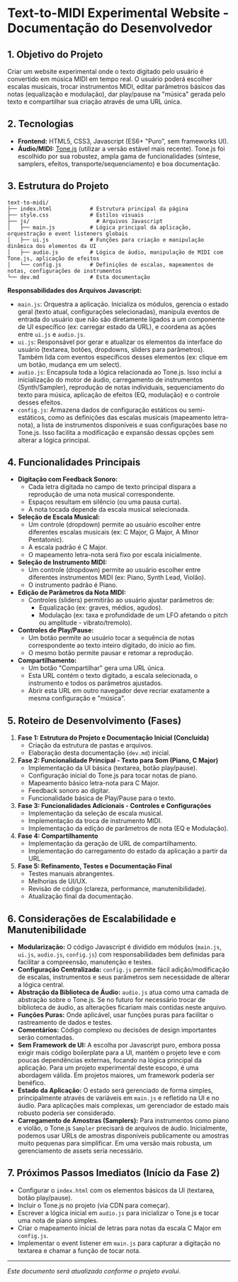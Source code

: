 # Text-to-MIDI Experimental Website - Documentação do Desenvolvedor

## 1. Objetivo do Projeto

Criar um website experimental onde o texto digitado pelo usuário é convertido em música MIDI em tempo real. O usuário poderá escolher escalas musicais, trocar instrumentos MIDI, editar parâmetros básicos das notas (equalização e modulação), dar play/pause na "música" gerada pelo texto e compartilhar sua criação através de uma URL única.

## 2. Tecnologias

*   **Frontend:** HTML5, CSS3, Javascript (ES6+ "Puro", sem frameworks UI).
*   **Áudio/MIDI:** [Tone.js](https://tonejs.github.io/) (utilizar a versão estável mais recente). Tone.js foi escolhido por sua robustez, ampla gama de funcionalidades (síntese, samplers, efeitos, transporte/sequenciamento) e boa documentação.

## 3. Estrutura do Projeto

```
text-to-midi/
├── index.html            # Estrutura principal da página
├── style.css             # Estilos visuais
├── js/                     # Arquivos Javascript
│   ├── main.js           # Lógica principal da aplicação, orquestração e event listeners globais
│   ├── ui.js             # Funções para criação e manipulação dinâmica dos elementos da UI
│   ├── audio.js          # Lógica de áudio, manipulação de MIDI com Tone.js, aplicação de efeitos
│   └── config.js         # Definições de escalas, mapeamentos de notas, configurações de instrumentos
└── dev.md                # Esta documentação
```

**Responsabilidades dos Arquivos Javascript:**

*   `main.js`: Orquestra a aplicação. Inicializa os módulos, gerencia o estado geral (texto atual, configurações selecionadas), manipula eventos de entrada do usuário que não são diretamente ligados a um componente de UI específico (ex: carregar estado da URL), e coordena as ações entre `ui.js` e `audio.js`.
*   `ui.js`: Responsável por gerar e atualizar os elementos da interface do usuário (textarea, botões, dropdowns, sliders para parâmetros). Também lida com eventos específicos desses elementos (ex: clique em um botão, mudança em um select).
*   `audio.js`: Encapsula toda a lógica relacionada ao Tone.js. Isso inclui a inicialização do motor de áudio, carregamento de instrumentos (Synth/Sampler), reprodução de notas individuais, sequenciamento do texto para música, aplicação de efeitos (EQ, modulação) e o controle desses efeitos.
*   `config.js`: Armazena dados de configuração estáticos ou semi-estáticos, como as definições das escalas musicais (mapeamento letra-nota), a lista de instrumentos disponíveis e suas configurações base no Tone.js. Isso facilita a modificação e expansão dessas opções sem alterar a lógica principal.

## 4. Funcionalidades Principais

*   **Digitação com Feedback Sonoro:**
    *   Cada letra digitada no campo de texto principal dispara a reprodução de uma nota musical correspondente.
    *   Espaços resultam em silêncio (ou uma pausa curta).
    *   A nota tocada depende da escala musical selecionada.
*   **Seleção de Escala Musical:**
    *   Um controle (dropdown) permite ao usuário escolher entre diferentes escalas musicais (ex: C Major, G Major, A Minor Pentatonic).
    *   A escala padrão é C Major.
    *   O mapeamento letra-nota será fixo por escala inicialmente.
*   **Seleção de Instrumento MIDI:**
    *   Um controle (dropdown) permite ao usuário escolher entre diferentes instrumentos MIDI (ex: Piano, Synth Lead, Violão).
    *   O instrumento padrão é Piano.
*   **Edição de Parâmetros da Nota MIDI:**
    *   Controles (sliders) permitirão ao usuário ajustar parâmetros de:
        *   Equalização (ex: graves, médios, agudos).
        *   Modulação (ex: taxa e profundidade de um LFO afetando o pitch ou amplitude - vibrato/tremolo).
*   **Controles de Play/Pause:**
    *   Um botão permite ao usuário tocar a sequência de notas correspondente ao texto inteiro digitado, do início ao fim.
    *   O mesmo botão permite pausar e retomar a reprodução.
*   **Compartilhamento:**
    *   Um botão "Compartilhar" gera uma URL única.
    *   Esta URL contém o texto digitado, a escala selecionada, o instrumento e todos os parâmetros ajustados.
    *   Abrir esta URL em outro navegador deve recriar exatamente a mesma configuração e "música".

## 5. Roteiro de Desenvolvimento (Fases)

1.  **Fase 1: Estrutura do Projeto e Documentação Inicial (Concluída)**
    *   Criação da estrutura de pastas e arquivos.
    *   Elaboração desta documentação (`dev.md`) inicial.
2.  **Fase 2: Funcionalidade Principal - Texto para Som (Piano, C Major)**
    *   Implementação da UI básica (textarea, botão play/pause).
    *   Configuração inicial do Tone.js para tocar notas de piano.
    *   Mapeamento básico letra-nota para C Major.
    *   Feedback sonoro ao digitar.
    *   Funcionalidade básica de Play/Pause para o texto.
3.  **Fase 3: Funcionalidades Adicionais - Controles e Configurações**
    *   Implementação da seleção de escala musical.
    *   Implementação da troca de instrumento MIDI.
    *   Implementação da edição de parâmetros de nota (EQ e Modulação).
4.  **Fase 4: Compartilhamento**
    *   Implementação da geração de URL de compartilhamento.
    *   Implementação do carregamento do estado da aplicação a partir da URL.
5.  **Fase 5: Refinamento, Testes e Documentação Final**
    *   Testes manuais abrangentes.
    *   Melhorias de UI/UX.
    *   Revisão de código (clareza, performance, manutenibilidade).
    *   Atualização final da documentação.

## 6. Considerações de Escalabilidade e Manutenibilidade

*   **Modularização:** O código Javascript é dividido em módulos (`main.js`, `ui.js`, `audio.js`, `config.js`) com responsabilidades bem definidas para facilitar a compreensão, manutenção e testes.
*   **Configuração Centralizada:** `config.js` permite fácil adição/modificação de escalas, instrumentos e seus parâmetros sem necessidade de alterar a lógica central.
*   **Abstração da Biblioteca de Áudio:** `audio.js` atua como uma camada de abstração sobre o Tone.js. Se no futuro for necessário trocar de biblioteca de áudio, as alterações ficariam mais contidas neste arquivo.
*   **Funções Puras:** Onde aplicável, usar funções puras para facilitar o rastreamento de dados e testes.
*   **Comentários:** Código complexo ou decisões de design importantes serão comentadas.
*   **Sem Framework de UI:** A escolha por Javascript puro, embora possa exigir mais código boilerplate para a UI, mantém o projeto leve e com poucas dependências externas, focando na lógica principal da aplicação. Para um projeto experimental deste escopo, é uma abordagem válida. Em projetos maiores, um framework poderia ser benéfico.
*   **Estado da Aplicação:** O estado será gerenciado de forma simples, principalmente através de variáveis em `main.js` e refletido na UI e no áudio. Para aplicações mais complexas, um gerenciador de estado mais robusto poderia ser considerado.
*   **Carregamento de Amostras (Samplers):** Para instrumentos como piano e violão, o Tone.js `Sampler` precisará de arquivos de áudio. Inicialmente, podemos usar URLs de amostras disponíveis publicamente ou amostras muito pequenas para simplificar. Em uma versão mais robusta, um gerenciamento de assets seria necessário.

## 7. Próximos Passos Imediatos (Início da Fase 2)

*   Configurar o `index.html` com os elementos básicos da UI (textarea, botão play/pause).
*   Incluir o Tone.js no projeto (via CDN para começar).
*   Escrever a lógica inicial em `audio.js` para inicializar o Tone.js e tocar uma nota de piano simples.
*   Criar o mapeamento inicial de letras para notas da escala C Major em `config.js`.
*   Implementar o event listener em `main.js` para capturar a digitação no textarea e chamar a função de tocar nota.

---
*Este documento será atualizado conforme o projeto evolui.* 